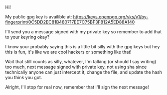 Hi!

My public gpg key is availible at:
https://keys.openpgp.org/vks/v1/by-fingerprint/0C5DD2EC81B480717EE7C75BF3F812A5ED88A140

I'll send you a message signed with my private key so remember to add that to your keyring
okay?

I know your probably saying this is a little bit silly with the gpg keys but hey this is fun,
it's like we are cool hackers or something like that!

Wait that still counts as silly, whatever, I'm talking (or should I say writing) too much,
next message signed with private key, not using sha since technically anyone can just intercept
it, change the file, and update the hash you think you got.

Alright, I'll stop for real now, remember that I'll sign the next message!

